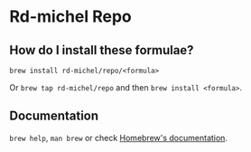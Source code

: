 # Rd-michel Repo

## How do I install these formulae?

`brew install rd-michel/repo/<formula>`

Or `brew tap rd-michel/repo` and then `brew install <formula>`.

## Documentation

`brew help`, `man brew` or check [Homebrew's documentation](https://docs.brew.sh).
